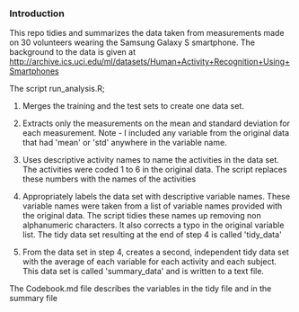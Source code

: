 ### Introduction

This repo tidies and summarizes the data taken from measurements made on 30 volunteers wearing the Samsung Galaxy S smartphone. The background to the data is given at http://archive.ics.uci.edu/ml/datasets/Human+Activity+Recognition+Using+Smartphones

The script run_analysis.R;

1. Merges the training and the test sets to create one data set.

2. Extracts only the measurements on the mean and standard deviation for each measurement. Note - I included any variable from the original data that had 'mean' or 'std' anywhere in the variable name.

3. Uses descriptive activity names to name the activities in the data set. The activities were coded 1 to 6 in the original data. The script replaces these numbers with the names of the activities

4. Appropriately labels the data set with descriptive variable names. These variable names were taken from a list of variable names provided with the original data. The script tidies these names up removing non alphanumeric characters. It also corrects a typo in the original variable list.
The tidy data set resulting at the end of step 4 is called 'tidy_data'

5. From the data set in step 4, creates a second, independent tidy data set with the average of each variable for each activity and each subject. This data set is called 'summary_data' and is written to a text file.


The Codebook.md file describes the variables in the tidy file and in the summary file
